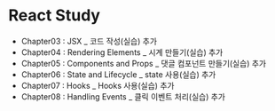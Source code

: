 # React Study

- Chapter03 : JSX \_ 코드 작성(실습) 추가
- Chapter04 : Rendering Elements \_ 시계 만들기(실습) 추가
- Chapter05 : Components and Props \_ 댓글 컴포넌트 만들기(실습) 추가
- Chapter06 : State and Lifecycle \_ state 사용(실습) 추가
- Chapter07 : Hooks \_ Hooks 사용(실습) 추가
- Chapter08 : Handling Events \_ 클릭 이벤트 처리(실습) 추가
